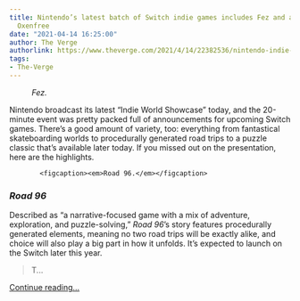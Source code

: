 ```yaml
---
title: Nintendo’s latest batch of Switch indie games includes Fez and a sequel to
  Oxenfree
date: "2021-04-14 16:25:00"
author: The Verge
authorlink: https://www.theverge.com/2021/4/14/22382536/nintendo-indie-world-showcase-fez-oxenfree-2
tags:
- The-Verge
---
```

<figure>
      <img alt="" src="https://cdn.vox-cdn.com/thumbor/PAOX5Wi8Ue466TDMel2ZCy4_AL4=/200x0:2360x1440/1310x873/cdn.vox-cdn.com/uploads/chorus_image/image/69125478/ss_38a73fa1ebe9fcf4f7c8ee3b80e5de067a6e8897.0.jpg" />
        <figcaption><em>Fez.</em></figcaption>
    </figure>

  <p id="XeSEkh">Nintendo broadcast its latest “Indie World Showcase” today, and the 20-minute event was pretty packed full of announcements for upcoming Switch games. There’s a good amount of variety, too: everything from fantastical skateboarding worlds to procedurally generated road trips to a puzzle classic that’s available later today. If you missed out on the presentation, here are the highlights.</p>
  <figure class="e-image">
        
      <figcaption><em>Road 96.</em></figcaption>
  </figure>
<h3 id="n7vf4a"><em>Road 96</em></h3>
<p id="pjpCld">Described as “a narrative-focused game with a mix of adventure, exploration, and puzzle-solving,” <em>Road 96</em>’s story features procedurally generated elements, meaning no two road trips will be exactly alike, and choice will also play a big part in how it unfolds. It’s expected to launch on the Switch later this year.</p>
<div id="J6Et35">
<blockquote class="twitter-tweet">
<p lang="en" dir="ltr">T...</p>
</blockquote>
</div>
  <p>
    <a href="https://www.theverge.com/2021/4/14/22382536/nintendo-indie-world-showcase-fez-oxenfree-2">Continue reading&hellip;</a>
  </p>
